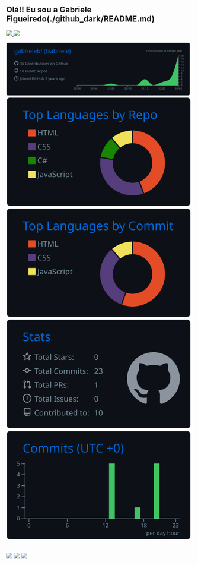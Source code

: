 ## Olá!! Eu sou a Gabriele Figueiredo(./github_dark/README.md)

<div>
  <a href="https://github.com/gabrielebf">
  <img height="180em" src="https://github-readme-stats.vercel.app/api?username=gabrielebf&count_private=true&show_icons=true&theme=dracula"/>
  <img height="180em" src="https://github-readme-stats.vercel.app/api/top-langs/?username=gabrielebf&layout=compact&theme=dracula"/>
</div>
  
[![](https://raw.githubusercontent.com/gabrielebf/gabrielebf/main/profile-summary-card-output/github_dark/0-profile-details.svg)](https://github.com/vn7n24fzkq/github-profile-summary-cards)
[![](https://raw.githubusercontent.com/gabrielebf/gabrielebf/main/profile-summary-card-output/github_dark/1-repos-per-language.svg)](https://github.com/vn7n24fzkq/github-profile-summary-cards) [![](https://raw.githubusercontent.com/gabrielebf/gabrielebf/main/profile-summary-card-output/github_dark/2-most-commit-language.svg)](https://github.com/vn7n24fzkq/github-profile-summary-cards)
[![](https://raw.githubusercontent.com/gabrielebf/gabrielebf/main/profile-summary-card-output/github_dark/3-stats.svg)](https://github.com/vn7n24fzkq/github-profile-summary-cards) [![](https://raw.githubusercontent.com/gabrielebf/gabrielebf/main/profile-summary-card-output/github_dark/4-productive-time.svg)](https://github.com/vn7n24fzkq/github-profile-summary-cards)

   ##
  
  <div> 
      <a href="https://www.linkedin.com/in/gabriele-barrilli-figueiredo/" target="_blank"><img src="https://img.shields.io/badge/LinkedIn-0077B5?style=for-the-badge&logo=linkedin&logoColor=white" target="_blank"/></a>
    <a href="https://instagram.com/gabi.figueiredo" target="_blank"><img src="https://img.shields.io/badge/Instagram-E4405F?style=for-the-badge&logo=instagram&logoColor=white" target="_blank"/></a>
    <a href="mailto:gabrielebf.dev@gmail.com"  maxlength="60" size='65'><img src="https://img.shields.io/badge/Gmail-D14836?style=for-the-badge&logo=gmail&logoColor=white" target="_blank"/></a>
    
   <!--![Snake animation](https://github.com/gabrielebf/gabrielebf/blob/output/github-contribution-grid-snake.svg)-->
    
  </div>
 

